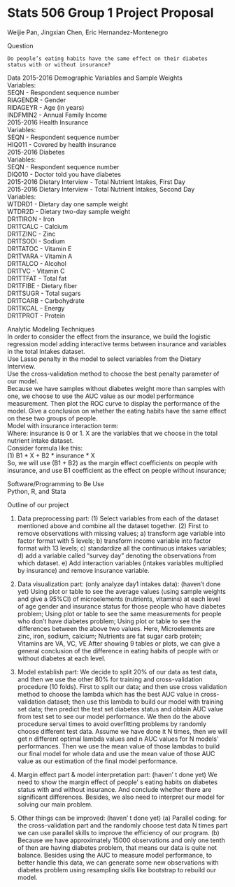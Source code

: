 # Stats 506 Group 1 Project Proposal

Weijie Pan,
Jingxian Chen,
Eric Hernandez-Montenegro

Question

`Do people’s eating habits have the same effect on their diabetes status with or without insurance?`

Data
2015-2016 Demographic Variables and Sample Weights  
Variables:  
SEQN - Respondent sequence number  
RIAGENDR - Gender  
RIDAGEYR - Age (in years)  
INDFMIN2  - Annual Family Income    
2015-2016 Health Insurance     
Variables:   
SEQN - Respondent sequence number   
HIQ011 - Covered by health insurance  
2015-2016 Diabetes  
Variables:  
SEQN - Respondent sequence number  
DIQ010 - Doctor told you have diabetes  
2015-2016 Dietary Interview - Total Nutrient Intakes, First Day  
2015-2016 Dietary Interview - Total Nutrient Intakes, Second Day  
Variables:  
WTDRD1 - Dietary day one sample weight  
WTDR2D - Dietary two-day sample weight  
DR1TIRON - Iron  
DR1TCALC - Calcium  
DR1TZINC - Zinc  
DR1TSODI - Sodium  
DR1TATOC - Vitamin E  
DR1TVARA - Vitamin A  
DR1TALCO - Alcohol  
DR1TVC - Vitamin C  
DR1TTFAT - Total fat  
DR1TFIBE - Dietary fiber  
DR1TSUGR - Total sugars  
DR1TCARB - Carbohydrate  
DR1TKCAL - Energy  
DR1TPROT - Protein  

Analytic Modeling Techniques  
In order to consider the effect from the insurance, we build the logistic regression model adding interactive terms between insurance and variables in the total Intakes dataset.   
Use Lasso penalty in the model to select variables from the Dietary Interview.    
Use the cross-validation method to choose the best penalty parameter of our model.   
Because we have samples without diabetes weight more than samples with one, we choose to use the AUC value as our model performance measurement. Then plot the ROC curve to display the performance of the model. Give a conclusion on whether the eating habits have the same effect on these two groups of people.    
Model with insurance interaction term:   
Where: insurance is 0 or 1. X are the variables that we choose in the total nutrient intake dataset.  
Consider formula like this:   
(1) B1 * X + B2 * insurance * X  
So, we will use (B1 + B2) as the margin effect coefficients on people with insurance, and use B1 coefficient as the effect on people without insurance;   


Software/Programming to Be Use  
Python, R, and Stata  



Outline of our project  
1.	Data preprocessing part:
(1)	Select variables from each of the dataset mentioned above and combine all the dataset together.
(2)	First to remove observations with missing values; 
a)	transform age variable into factor format with 5 levels; 
b)	transform income variable into factor format with 13 levels; 
c)	standardize all the continuous intakes variables; 
d)	add a variable called “survey day” denoting the observations from which dataset.
e)	Add interaction variables (intakes variables multiplied by insurance) and remove insurance variable.
2.	Data visualization part: (only analyze day1 intakes data): (haven’t done yet)
Using plot or table to see the average values (using sample weights and give a 95%CI) of microelements (nutrients, vitamins) at each level of age gender and insurance status for those people who have diabetes problem;
Using plot or table to see the same measurements for people who don’t have diabetes problem;
Using plot or table to see the differences between the above two values.
Here, Microelements are zinc, iron, sodium, calcium; Nutrients are fat sugar carb protein; Vitamins are VA, VC, VE
After showing 9 tables or plots, we can give a general conclusion of the difference in eating habits of people with or without diabetes at each level.

3.	Model establish part:
We decide to split 20% of our data as test data, and then we use the other 80% for training and cross-validation procedure (10 folds).
First to split our data; and then use cross validation method to choose the lambda which has the best AUC value in cross-validation dataset; then use this lambda to build our model with training set data; then predict the test set diabetes status and obtain AUC value from test set to see our model performance.
We then do the above procedure serval times to avoid overfitting problems by randomly choose different test data. 
Assume we have done it N times, then we will get n different optimal lambda values and n AUC values for N models’ performances. 
Then we use the mean value of those lambdas to build our final model for whole data and use the mean value of those AUC value as our estimation of the final model performance.

4.	Margin effect part & model interpretation part: (haven’ t done yet)
We need to show the margin effect of people’ s eating habits on diabetes status with and without insurance. And conclude whether there are significant differences.
Besides, we also need to interpret our model for solving our main problem.

5.	Other things can be improved: (haven’ t done yet)
(a)	Parallel coding: for the cross-validation part and the randomly choose test data N times part we can use parallel skills to improve the efficiency of our program.
(b)	Because we have approximately 15000 observations and only one tenth of then are having diabetes problem, that means our data is quite not balance. Besides using the AUC to measure model performance, to better handle this data, we can generate some new observations with diabetes problem using resampling skills like bootstrap to rebuild our model.

